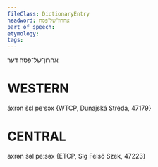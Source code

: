 ```yaml
---
fileClass: DictionaryEntry
headword: אַחרון־של־פּסח
part_of_speech: 
etymology: 
tags: 
---
```

אַחרון־של־פּסח
דער

WESTERN
========

áxrɔn šɛl peˑsəx {WTCP, Dunajská Streda, 47179}

CENTRAL
========

axrən šəl peːsəx {ETCP, Sîg Felső Szek, 47223}